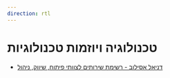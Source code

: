 ```yaml
---
direction: rtl
---
```


# טכנולוגיה ויוזמות טכנולוגיות

- [דניאל אסילוב - רשימת שירותים לצוותי פיתוח, שיווק, ניהול](https://airtable.com/appCiJo8rvgVgTlHH/shrAbF3qVAUxbS2Ei/tblvsaTbm5lSeXGyK/viwVkwOQBs6WH9hLJ?blocks=hide)
